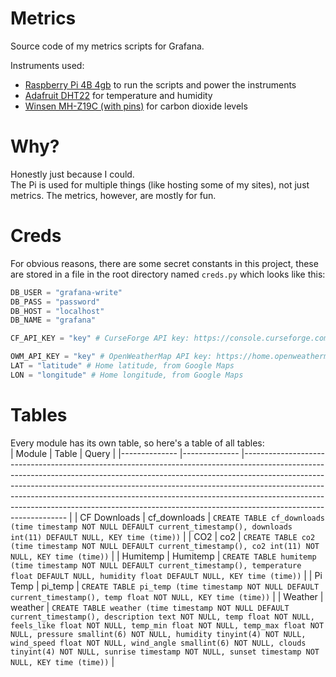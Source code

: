 # Metrics
Source code of my metrics scripts for Grafana.

Instruments used:
- [Raspberry Pi 4B 4gb](https://www.raspberrypi.com/products/raspberry-pi-4-model-b/) to run the scripts and power the instruments
- [Adafruit DHT22](https://www.adafruit.com/product/385) for temperature and humidity
- [Winsen MH-Z19C (with pins)](https://www.winsen-sensor.com/sensors/co2-sensor/mh-z19c.html) for carbon dioxide levels

# Why?
Honestly just because I could.  
The Pi is used for multiple things (like hosting some of my sites), not just metrics. The metrics, however, are mostly for fun.

# Creds
For obvious reasons, there are some secret constants in this project, these are stored in a file in the root directory named `creds.py` 
which looks like this:  
```py
DB_USER = "grafana-write"
DB_PASS = "password"
DB_HOST = "localhost"
DB_NAME = "grafana"

CF_API_KEY = "key" # CurseForge API key: https://console.curseforge.com/?#/api-keys

OWM_API_KEY = "key" # OpenWeatherMap API key: https://home.openweathermap.org/api_keys
LAT = "latitude" # Home latitude, from Google Maps
LON = "longitude" # Home longitude, from Google Maps
```

# Tables
Every module has its own table, so here's a table of all tables:  
| Module        | Table         | Query                                                                                                                                                                                                                                                                                                                                                                                                                                     |
|-------------- |-------------- |----------------------------------------------------------------------------------------------------------------------------------------------------------------------------------------------------------------------------------------------------------------------------------------------------------------------------------------------------------------------------------------------------------------------------------------   |
| CF Downloads  | cf_downloads  | `CREATE TABLE cf_downloads (time timestamp NOT NULL DEFAULT current_timestamp(), downloads int(11) DEFAULT NULL, KEY time (time))`                                                                                                                                                                                                                                                                                                        |
| CO2           | co2           | `CREATE TABLE co2 (time timestamp NOT NULL DEFAULT current_timestamp(), co2 int(11) NOT NULL, KEY time (time))`                                                                                                                                                                                                                                                                                                                           |
| Humitemp      | Humitemp      | `CREATE TABLE humitemp (time timestamp NOT NULL DEFAULT current_timestamp(), temperature float DEFAULT NULL, humidity float DEFAULT NULL, KEY time (time))`                                                                                                                                                                                                                                                                               |
| Pi Temp       | pi_temp       | `CREATE TABLE pi_temp (time timestamp NOT NULL DEFAULT current_timestamp(), temp float NOT NULL, KEY time (time))`                                                                                                                                                                                                                                                                                                                        |
| Weather       | weather       | `CREATE TABLE weather (time timestamp NOT NULL DEFAULT current_timestamp(), description text NOT NULL, temp float NOT NULL, feels_like float NOT NULL, temp_min float NOT NULL, temp_max float NOT NULL, pressure smallint(6) NOT NULL, humidity tinyint(4) NOT NULL, wind_speed float NOT NULL, wind_angle smallint(6) NOT NULL, clouds tinyint(4) NOT NULL, sunrise timestamp NOT NULL, sunset timestamp NOT NULL, KEY time (time))`    |
